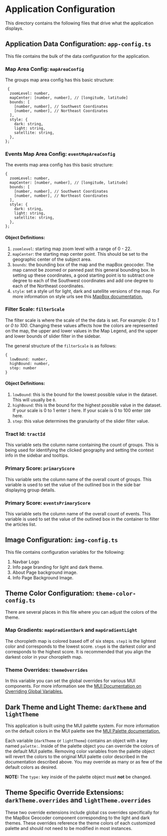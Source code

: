 # Application Configuration

This directory contains the following files that drive what the application displays.

## Application Data Configuration: `app-config.ts`

This file contains the bulk of the data configuration for the application.

### Map Area Config: `mapAreaConfig`

The groups map area config has this basic structure: 

```
 {
  zoomLevel: number,
  mapCenter: [number, number], // [longitude, latitude]
  bounds: [
    [number, number], // Southwest Coordinates
    [number, number], // Northeast Coordinates
  ],
  style: {
    dark: string,
    light: string,
    satellite: string,
  },
};
```

### Events Map Area Config: `eventMapAreaConfig`
The events map area config has this basic structure:

```
{
  zoomLevel: number,
  mapCenter: [number, number], // [longitude, latitude]
  bounds: [
    [number, number], // Southwest Coordinates
    [number, number], // Northeast Coordinates
  ],
  style: {
    dark: string,
    light: string,
    satellite: string,
  },
};
```

#### Object Definitions:

1. `zoomlevel`: starting map zoom level with a range of 0 - 22.
2. `mapCenter`: the starting map center point. This should be set to the geographic center of the subject area.
3. `bounds`: the bounding box of the map and the mapBox geocoder. The map cannot be zoomed or panned past this general bounding box. In setting up these coordinates, a good starting point is to subtract one degree to each of the Southwest coordinates and add one degree to each of the Northeast coordinates.
4. `style`: set a style url for light, dark and satellite versions of the map. For more information on style urls see this [MapBox documentation.](https://docs.mapbox.com/help/glossary/style-url/)

### Filter Scale: `filterScale`

The filter scale is where the scale of the the data is set. For example: _0 to 1_ or _0 to 100_. Changing these values affects how the colors are represented on the map, the upper and lower values in the Map Legend, and the upper and lower bounds of slider filter in the sidebar.

The general structure of the `filterScale` is as follows:

```
{
  lowBound: number,
  highBound: number,
  step: number
}
```

#### Object Definitions:

1. `lowBound`: this is the bound for the lowest possible value in the dataset. This will usually be `0`.
2. `highBound`: this is the bound for the highest possible value in the dataset. If your scale is 0 to 1 enter `1` here. If your scale is 0 to 100 enter `100` here.
3. `step`: this value determines the granularity of the slider filter value.

### Tract Id: `tractId`

This variable sets the column name containing the count of groups. This is being used for identifying the clicked geography and setting the context info in the sidebar and tooltips.

### Primary Score: `primaryScore`

This variable sets the column name of the overall count of groups. This variable is used to set the value of the outlined box in the side bar displaying group details.

### Primary Score: `eventsPrimaryScore`

This variable sets the column name of the overall count of events. This variable is used to set the value of the outlined box in the container to filter the articles list.

## Image Configuration: `img-config.ts`

This file contains configuration variables for the following:

1. Navbar Logo
2. Info page branding for light and dark theme.
3. About Page background image.
4. Info Page Background Image.

## Theme Color Configuration: `theme-color-config.ts`

There are several places in this file where you can adjust the colors of the theme.

### Map Gradients: `mapGradientDark` and `mapGradientLight`

The choropleth map is colored based off of six steps. `step1` is the lightest color and corresponds to the lowest score. `step6` is the darkest color and corresponds to the highest score. It is recommended that you align the darkest color in your choropleth map.

### Theme Overrides: `themeOverrides`

In this variable you can set the global overrides for various MUI components. For more information see the [MUI Documentation on Overriding Global Variables.](https://material-ui.com/customization/globals/#css)

## Dark Theme and Light Theme: `darkTheme` and `lightTheme`

This application is built using the MUI palette system. For more information on the default colors in the MUI palette see the [MUI Palette documentation.](https://material-ui.com/customization/palette/)

Each variable (`darkTheme` or `lightTheme`) contains an object with a key named `palette:`. Inside of the palette object you can override the colors of the default MUI palette. Removing color variables from the palette object will revert the colors to the original MUI palette color described in the documentation described above. You may override as many or as few of the default colors as desired.

**NOTE:** The `type:` key inside of the palette object must **not** be changed.

## Theme Specific Override Extensions: `darkTheme.overrides` and `lightTheme.overrides`

These two override extensions include global css overrides specifically for the MapBox Geocoder component corresponding to the light and dark themes. These overrides reference the theme colors of each customized palette and should not need to be modified in most instances.
